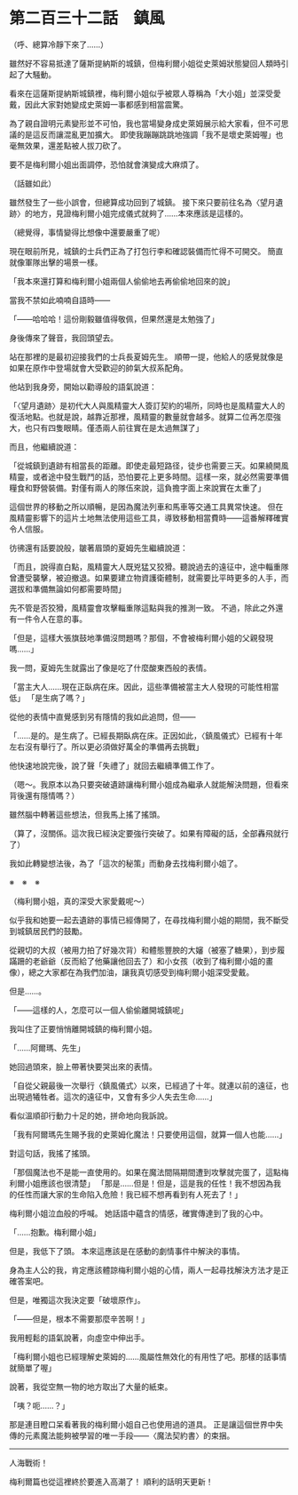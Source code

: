 # 第二百三十二話　鎮風

（呼、總算冷靜下來了……）

雖然好不容易抵達了薩斯提納斯的城鎮，但梅利爾小姐從史萊姆狀態變回人類時引起了大騒動。

看來在這薩斯提納斯城鎮裡，梅利爾小姐似乎被眾人尊稱為「大小姐」並深受愛戴，因此大家對她變成史萊姆一事都感到相當震驚。

為了親自證明元素變形並不可怕，我也當場變身成史萊姆展示給大家看，但不可思議的是這反而讓混亂更加擴大。
即使我蹦蹦跳跳地強調「我不是壞史萊姆喔」也毫無效果，還差點被人拔刀砍了。

要不是梅利爾小姐出面調停，恐怕就會演變成大麻煩了。

（話雖如此）

雖然發生了一些小誤會，但總算成功回到了城鎮。
接下來只要前往名為〈望月遺跡〉的地方，見證梅利爾小姐完成儀式就夠了……本來應該是這樣的。

（總覺得，事情變得比想像中還要嚴重了呢）

現在眼前所見，城鎮的士兵們正為了打包行李和確認裝備而忙得不可開交。
簡直就像軍隊出擊的場景一樣。

「我本來還打算和梅利爾小姐兩個人偷偷地去再偷偷地回來的說」

當我不禁如此喃喃自語時——

「——哈哈哈！這份剛毅雖值得敬佩，但果然還是太勉強了」

身後傳來了聲音，我回頭望去。

站在那裡的是最初迎接我們的士兵長夏姆先生。
順帶一提，他給人的感覺就像是如果在原作中登場就會大受歡迎的帥氣大叔系配角。

他站到我身旁，開始以勸導般的語氣說道：

「〈望月遺跡〉是初代大人與風精靈大人簽訂契約的場所，同時也是風精靈大人的復活地點。也就是說，越靠近那裡，風精靈的數量就會越多。就算二位再怎麼強大，也只有四隻眼睛。僅憑兩人前往實在是太過無謀了」

而且，他繼續說道：

「從城鎮到遺跡有相當長的距離。即使走最短路径，徒步也需要三天。如果繞開風精靈，或者途中發生戰鬥的話，恐怕要花上更多時間。這樣一來，就必然需要準備糧食和野營裝備。對僅有兩人的隊伍來說，這負擔字面上來說實在太重了」

這個世界的移動之所以順暢，是因為魔法列車和馬車等交通工具異常快速。
但在風精靈影響下的這片土地無法使用這些工具，導致移動相當費時——這番解釋確實令人信服。

彷彿還有話要說般，皺著眉頭的夏姆先生繼續說道：

「而且，說得直白點，風精靈大人既兇猛又狡猾。聽說過去的遠征中，途中輜重隊曾遭受襲擊，被迫撤退。如果要建立物資護衛體制，就需要比平時更多的人手，而選拔和準備無論如何都需要時間」

先不管是否狡猾，風精靈會攻擊輜重隊這點與我的推測一致。
不過，除此之外還有一件令人在意的事。

「但是，這樣大張旗鼓地準備沒問題嗎？那個，不會被梅利爾小姐的父親發現嗎……」

我一問，夏姆先生就露出了像是吃了什麼酸東西般的表情。

「當主大人……現在正臥病在床。因此，這些準備被當主大人發現的可能性相當低」
「是生病了嗎？」

從他的表情中直覺感到另有隱情的我如此追問，但——

「……是的。是生病了。已經長期臥病在床。正因如此，〈鎮風儀式〉已經有十年左右沒有舉行了。所以更必須做好萬全的準備再去挑戰」

他快速地說完後，說了聲「失禮了」就回去繼續準備工作了。

（嗯～。我原本以為只要突破遺跡讓梅利爾小姐成為繼承人就能解決問題，但看來背後還有隱情嗎？）

雖然腦中轉著這些想法，但我馬上搖了搖頭。

（算了，沒關係。這次我已經決定要強行突破了。如果有障礙的話，全部轟飛就行了）

我如此轉變想法後，為了「這次的秘策」而動身去找梅利爾小姐了。

※　※　※

（梅利爾小姐，真的深受大家愛戴呢～）

似乎我和她要一起去遺跡的事情已經傳開了，在尋找梅利爾小姐的期間，我不斷受到城鎮居民們的鼓勵。

從親切的大叔（被用力拍了好幾次背）和體態豐腴的大嬸（被塞了糖果），到步履蹣跚的老爺爺（反而給了他藥讓他回去了）和小女孩（收到了梅利爾小姐的畫像），總之大家都在為我們加油，讓我真切感受到梅利爾小姐深受愛戴。

但是……。

「——這樣的人，怎麼可以一個人偷偷離開城鎮呢」

我叫住了正要悄悄離開城鎮的梅利爾小姐。

「……阿爾瑪、先生」

她回過頭來，臉上帶著快要哭出來的表情。

「自從父親最後一次舉行〈鎮風儀式〉以來，已經過了十年。就連以前的遠征，也出現過犧牲者。這次的遠征中，又會有多少人失去生命……」

看似溫順卻行動力十足的她，拼命地向我訴說。

「我有阿爾瑪先生賜予我的史萊姆化魔法！只要使用這個，就算一個人也能……」

對這句話，我搖了搖頭。

「那個魔法也不是能一直使用的。如果在魔法間隔期間遭到攻擊就完蛋了，這點梅利爾小姐應該也很清楚」
「那是……但是！但是，這是我的任性！我不想因為我的任性而讓大家的生命陷入危險！我已經不想再看到有人死去了！」

梅利爾小姐泣血般的呼喊。
她話語中蘊含的情感，確實傳達到了我的心中。

「……抱歉。梅利爾小姐」

但是，我低下了頭。
本來這應該是在感動的劇情事件中解決的事情。

身為主人公的我，肯定應該體諒梅利爾小姐的心情，兩人一起尋找解決方法才是正確答案吧。

但是，唯獨這次我決定要「破壞原作」。

「——但是，根本不需要那麼辛苦啊！」

我用輕鬆的語氣說著，向虛空中伸出手。

「梅利爾小姐也已經理解史萊姆的……風屬性無效化的有用性了吧。那樣的話事情就簡單了喔」

說著，我從空無一物的地方取出了大量的紙束。

「咦？呃……？」

那是連目瞪口呆看著我的梅利爾小姐自己也使用過的道具。
正是讓這個世界中失傳的元素魔法能夠被學習的唯一手段——〈魔法契約書〉的束捆。

---

人海戰術！

梅利爾篇也從這裡終於要進入高潮了！
順利的話明天更新！